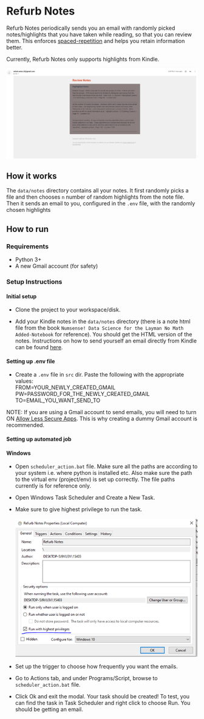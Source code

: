 # Refurb Notes

Refurb Notes periodically sends you an email with randomly picked notes/highlights that you have taken while reading, so that you can review them. This enforces [spaced-repetition](https://en.wikipedia.org/wiki/Spaced_repetition) and helps you retain information better. 

Currently, Refurb Notes only supports highlights from Kindle. 

![Sample Email](sample_email.PNG)
## How it works
The `data/notes` directory contains all your notes. It first randomly picks a file and then chooses `n` number of random highlights from the note file. Then it sends an email to you, configured in the `.env` file, with the randomly chosen highlights

## How to run
### Requirements
- Python 3+
- A new Gmail account (for safety)

### Setup Instructions

#### Initial setup
- Clone the project to your workspace/disk.

- Add your Kindle notes in the `data/notes` directory (there is a note html file from the book `Numsense! Data Science for the Layman No Math Added-Notebook` for reference). You should get the HTML version of the notes. Instructions on how to send yourself an email directly from Kindle can be found [here](https://the-digital-reader.com/2020/06/28/how-to-download-your-kindle-notes-and-highlights-and-export-them/).

#### Setting up .env file
- Create a `.env` file in `src` dir. Paste the following with the appropriate values: <br/>
FROM=YOUR_NEWLY_CREATED_GMAIL <br/>
PW=PASSWORD_FOR_THE_NEWLY_CREATED_GMAIL <br/>
TO=EMAIL_YOU_WANT_SEND_TO <br/>

NOTE: If you are using a Gmail account to send emails, you will need to turn ON [Allow Less Secure Apps](https://www.google.com/settings/security/lesssecureapps). This is why creating a dummy Gmail account is recommended.
#### Setting up automated job
#### Windows
- Open `scheduler_action.bat` file. Make sure all the paths are according to your system i.e. where python is installed etc. Also make sure the 
path to the virtual env (project/env) is set up correctly. The file paths currently is for reference only.  
- Open Windows Task Scheduler and Create a New Task.
- Make sure to give highest privilege to run the task.<br/><br/>
![Admin Privileges](windows_scheduler_admin_privileges.PNG)

- Set up the trigger to choose how frequently you want the emails.
- Go to Actions tab, and under Programs/Script, browse to `scheduler_action.bat` file. 
- Click Ok and exit the modal. Your task should be created! To test, you can find the task in Task Scheduler and right click to choose Run. You should be getting an email. 
